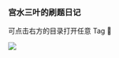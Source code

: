 ### 宫水三叶的刷题日记

可点击右方的目录打开任意 Tag 🤣

![](https://camo.githubusercontent.com/53245f3a917a31fadaf5e30ef8101fa6b10decd4f73fb0bdf742ddb1694b8a92/68747470733a2f2f6f7363696d672e6f736368696e612e6e65742f6f73636e65742f75702d31393638386463316166303563663862646561343362326138363330333861623965352e706e67)